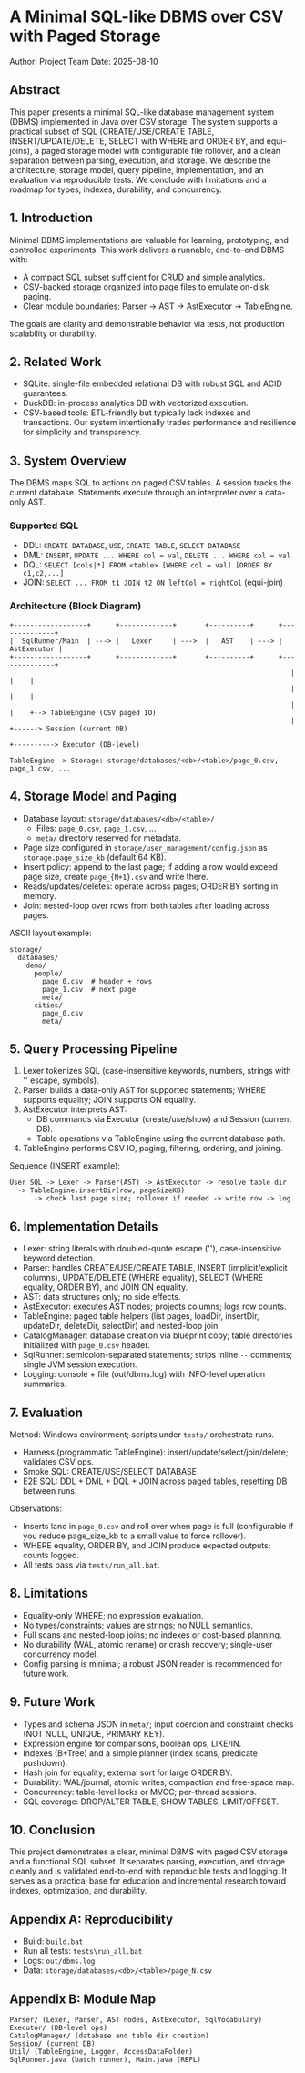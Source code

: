 # A Minimal SQL-like DBMS over CSV with Paged Storage

Author: Project Team
Date: 2025-08-10

## Abstract
This paper presents a minimal SQL-like database management system (DBMS) implemented in Java over CSV storage. The system supports a practical subset of SQL (CREATE/USE/CREATE TABLE, INSERT/UPDATE/DELETE, SELECT with WHERE and ORDER BY, and equi-joins), a paged storage model with configurable file rollover, and a clean separation between parsing, execution, and storage. We describe the architecture, storage model, query pipeline, implementation, and an evaluation via reproducible tests. We conclude with limitations and a roadmap for types, indexes, durability, and concurrency.

## 1. Introduction
Minimal DBMS implementations are valuable for learning, prototyping, and controlled experiments. This work delivers a runnable, end-to-end DBMS with:
- A compact SQL subset sufficient for CRUD and simple analytics.
- CSV-backed storage organized into page files to emulate on-disk paging.
- Clear module boundaries: Parser → AST → AstExecutor → TableEngine.

The goals are clarity and demonstrable behavior via tests, not production scalability or durability.

## 2. Related Work
- SQLite: single-file embedded relational DB with robust SQL and ACID guarantees.
- DuckDB: in-process analytics DB with vectorized execution.
- CSV-based tools: ETL-friendly but typically lack indexes and transactions.
Our system intentionally trades performance and resilience for simplicity and transparency.

## 3. System Overview
The DBMS maps SQL to actions on paged CSV tables. A session tracks the current database. Statements execute through an interpreter over a data-only AST.

### Supported SQL
- DDL: `CREATE DATABASE`, `USE`, `CREATE TABLE`, `SELECT DATABASE`
- DML: `INSERT`, `UPDATE ... WHERE col = val`, `DELETE ... WHERE col = val`
- DQL: `SELECT [cols|*] FROM <table> [WHERE col = val] [ORDER BY c1,c2,...]`
- JOIN: `SELECT ... FROM t1 JOIN t2 ON leftCol = rightCol` (equi-join)

### Architecture (Block Diagram)
```
+------------------+      +-------------+       +----------+      +--------------+
|  SqlRunner/Main  | ---> |   Lexer     | --->  |   AST    | ---> |  AstExecutor |
+------------------+      +-------------+       +----------+      +--------------+
                                                                     |    |    |
                                                                     |    |    |
                                                                     |    |    +--> TableEngine (CSV paged IO)
                                                                     |    +------> Session (current DB)
                                                                     +----------> Executor (DB-level)

TableEngine -> Storage: storage/databases/<db>/<table>/page_0.csv, page_1.csv, ...
```

## 4. Storage Model and Paging
- Database layout: `storage/databases/<db>/<table>/`
  - Files: `page_0.csv`, `page_1.csv`, ...
  - `meta/` directory reserved for metadata.
- Page size configured in `storage/user_management/config.json` as `storage.page_size_kb` (default 64 KB).
- Insert policy: append to the last page; if adding a row would exceed page size, create `page_{N+1}.csv` and write there.
- Reads/updates/deletes: operate across pages; ORDER BY sorting in memory.
- Join: nested-loop over rows from both tables after loading across pages.

ASCII layout example:
```
storage/
  databases/
    demo/
      people/
        page_0.csv  # header + rows
        page_1.csv  # next page
        meta/
      cities/
        page_0.csv
        meta/
```

## 5. Query Processing Pipeline
1. Lexer tokenizes SQL (case-insensitive keywords, numbers, strings with '' escape, symbols).
2. Parser builds a data-only AST for supported statements; WHERE supports equality; JOIN supports ON equality.
3. AstExecutor interprets AST:
   - DB commands via Executor (create/use/show) and Session (current DB).
   - Table operations via TableEngine using the current database path.
4. TableEngine performs CSV IO, paging, filtering, ordering, and joining.

Sequence (INSERT example):
```
User SQL -> Lexer -> Parser(AST) -> AstExecutor -> resolve table dir
  -> TableEngine.insertDir(row, pageSizeKB)
      -> check last page size; rollover if needed -> write row -> log
```

## 6. Implementation Details
- Lexer: string literals with doubled-quote escape (''), case-insensitive keyword detection.
- Parser: handles CREATE/USE/CREATE TABLE, INSERT (implicit/explicit columns), UPDATE/DELETE (WHERE equality), SELECT (WHERE equality, ORDER BY), and JOIN ON equality.
- AST: data structures only; no side effects.
- AstExecutor: executes AST nodes; projects columns; logs row counts.
- TableEngine: paged table helpers (list pages, loadDir, insertDir, updateDir, deleteDir, selectDir) and nested-loop join.
- CatalogManager: database creation via blueprint copy; table directories initialized with `page_0.csv` header.
- SqlRunner: semicolon-separated statements; strips inline `--` comments; single JVM session execution.
- Logging: console + file (out/dbms.log) with INFO-level operation summaries.

## 7. Evaluation
Method: Windows environment; scripts under `tests/` orchestrate runs.
- Harness (programmatic TableEngine): insert/update/select/join/delete; validates CSV ops.
- Smoke SQL: CREATE/USE/SELECT DATABASE.
- E2E SQL: DDL + DML + DQL + JOIN across paged tables, resetting DB between runs.

Observations:
- Inserts land in `page_0.csv` and roll over when page is full (configurable if you reduce page_size_kb to a small value to force rollover).
- WHERE equality, ORDER BY, and JOIN produce expected outputs; counts logged.
- All tests pass via `tests/run_all.bat`.

## 8. Limitations
- Equality-only WHERE; no expression evaluation.
- No types/constraints; values are strings; no NULL semantics.
- Full scans and nested-loop joins; no indexes or cost-based planning.
- No durability (WAL, atomic rename) or crash recovery; single-user concurrency model.
- Config parsing is minimal; a robust JSON reader is recommended for future work.

## 9. Future Work
- Types and schema JSON in `meta/`; input coercion and constraint checks (NOT NULL, UNIQUE, PRIMARY KEY).
- Expression engine for comparisons, boolean ops, LIKE/IN.
- Indexes (B+Tree) and a simple planner (index scans, predicate pushdown).
- Hash join for equality; external sort for large ORDER BY.
- Durability: WAL/journal, atomic writes; compaction and free-space map.
- Concurrency: table-level locks or MVCC; per-thread sessions.
- SQL coverage: DROP/ALTER TABLE, SHOW TABLES, LIMIT/OFFSET.

## 10. Conclusion
This project demonstrates a clear, minimal DBMS with paged CSV storage and a functional SQL subset. It separates parsing, execution, and storage cleanly and is validated end-to-end with reproducible tests and logging. It serves as a practical base for education and incremental research toward indexes, optimization, and durability.

## Appendix A: Reproducibility
- Build: `build.bat`
- Run all tests: `tests\run_all.bat`
- Logs: `out/dbms.log`
- Data: `storage/databases/<db>/<table>/page_N.csv`

## Appendix B: Module Map
```
Parser/ (Lexer, Parser, AST nodes, AstExecutor, SqlVocabulary)
Executor/ (DB-level ops)
CatalogManager/ (database and table dir creation)
Session/ (current DB)
Util/ (TableEngine, Logger, AccessDataFolder)
SqlRunner.java (batch runner), Main.java (REPL)
```
